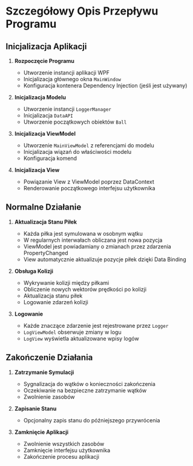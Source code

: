 # Szczegółowy Opis Przepływu Programu

## Inicjalizacja Aplikacji

1. **Rozpoczęcie Programu**
   - Utworzenie instancji aplikacji WPF
   - Inicjalizacja głównego okna `MainWindow`
   - Konfiguracja kontenera Dependency Injection (jeśli jest używany)

2. **Inicjalizacja Modelu**
   - Utworzenie instancji `LoggerManager`
   - Inicjalizacja `DataAPI`
   - Utworzenie początkowych obiektów `Ball`

3. **Inicjalizacja ViewModel**
   - Utworzenie `MainViewModel` z referencjami do modelu
   - Inicjalizacja wiązań do właściwości modelu
   - Konfiguracja komend

4. **Inicjalizacja View**
   - Powiązanie View z ViewModel poprzez DataContext
   - Renderowanie początkowego interfejsu użytkownika

## Normalne Działanie

1. **Aktualizacja Stanu Piłek**
   - Każda piłka jest symulowana w osobnym wątku
   - W regularnych interwałach obliczana jest nowa pozycja
   - ViewModel jest powiadamiany o zmianach przez zdarzenia PropertyChanged
   - View automatycznie aktualizuje pozycje piłek dzięki Data Binding

2. **Obsługa Kolizji**
   - Wykrywanie kolizji między piłkami
   - Obliczenie nowych wektorów prędkości po kolizji
   - Aktualizacja stanu piłek
   - Logowanie zdarzeń kolizji

3. **Logowanie**
   - Każde znaczące zdarzenie jest rejestrowane przez `Logger`
   - `LogViewModel` obserwuje zmiany w logu
   - `LogView` wyświetla aktualizowane wpisy logów

## Zakończenie Działania

1. **Zatrzymanie Symulacji**
   - Sygnalizacja do wątków o konieczności zakończenia
   - Oczekiwanie na bezpieczne zatrzymanie wątków
   - Zwolnienie zasobów

2. **Zapisanie Stanu**
   - Opcjonalny zapis stanu do późniejszego przywrócenia

3. **Zamknięcie Aplikacji**
   - Zwolnienie wszystkich zasobów
   - Zamknięcie interfejsu użytkownika
   - Zakończenie procesu aplikacji
